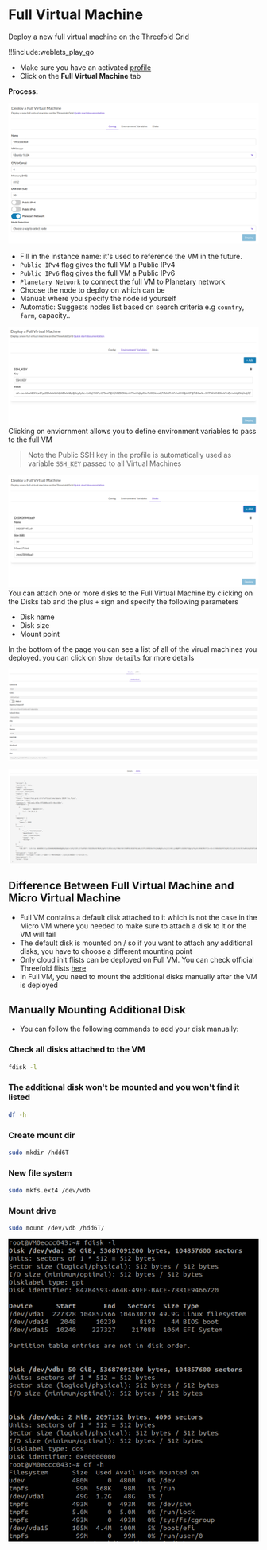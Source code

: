 # Full Virtual Machine

Deploy a new full virtual machine on the Threefold Grid

!!!include:weblets_play_go

- Make sure you have an activated [profile](weblets_profile_manager)
- Click on the **Full Virtual Machine** tab

**Process:**

![Config tab](img/new_fullvm1.png)

- Fill in the instance name: it's used to reference the VM in the future.
- `Public IPv4` flag gives the full VM a Public IPv4
- `Public IPv6` flag gives the full VM a Public IPv6
- `Planetary Network` to connect the full VM to Planetary network
- Choose the node to deploy on which can be
- Manual: where you specify the node id yourself
- Automatic: Suggests nodes list based on search criteria e.g `country`, `farm`, capacity..
  
![Environment Variables tab](img/new_fullvm2.png)
Clicking on enviornment allows you to define environment variables to pass to the full VM
> Note the Public SSH key in the profile is automatically used as variable `SSH_KEY` passed to all Virtual Machines

![Disks tab](img/new_fullvm3.png)
You can attach one or more disks to the Full Virtual Machine by clicking on the Disks tab and the plus `+` sign and specify the following parameters

- Disk name
- Disk size
- Mount point

In the bottom of the page you can see a list of all of the virual machines you deployed. you can click on `Show details` for more details

![Deployment details](img/new_fullvm4.png)

![You can also go to JSON tab for full details](img/new_fullvm5.png)

## Difference Between Full Virtual Machine and Micro Virtual Machine

- Full VM contains a default disk attached to it which is not the case in the Micro VM where you needed to make sure to attach a disk to it or the VM will fail
- The default disk is mounted on / so if you want to attach any additional disks, you have to choose a different mounting point
- Only cloud init flists can be deployed on Full VM. You can check official Threefold flists [here](https://hub.grid.tf/tf-official-vms)
- In Full VM, you need to mount the additional disks manually after the VM is deployed

## Manually Mounting Additional Disk

- You can follow the following commands to add your disk manually:

### Check all disks attached to the VM

```bash
fdisk -l
```

### The additional disk won't be mounted and you won't find it listed

```bash
df -h
```

### Create mount dir

```bash
sudo mkdir /hdd6T
```

### New file system

```bash
sudo mkfs.ext4 /dev/vdb
```

### Mount drive

```bash
sudo mount /dev/vdb /hdd6T/
```

![mounting additional disk](img/new_fullvm6.png)
